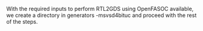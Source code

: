 With the required inputs to perform RTL2GDS using OpenFASOC available, we create a directory in generators -msvsd4bituc and proceed with the rest of the steps.
